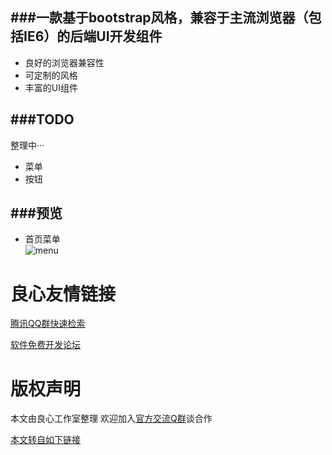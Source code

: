 ###一款基于bootstrap风格，兼容于主流浏览器（包括IE6）的后端UI开发组件
------------
*  良好的浏览器兼容性
*  可定制的风格
*  丰富的UI组件

###TODO
----------
整理中···  

* 菜单
* 按钮  

###预览
---
* 首页菜单  
![menu](http://sandbox.runjs.cn/uploads/rs/5/hirycjiy/privew.png)


 # 良心友情链接

[腾讯QQ群快速检索](http://u.720life.cn/s/8cf73f7c)

[软件免费开发论坛](http://u.720life.cn/s/bbb01dc0)

# 版权声明 

本文由良心工作室整理 欢迎加入[官方交流Q群](https://u.720life.cn/s/f2316816)谈合作

[本文转自如下链接](http://u.720life.cn/g/2e71d0f0a5c601172267ba20d3a43c6e47f676f206fbce5321f584dac79730f268f6f16bb9c4215e6edc3794a4093e9e5b50160e899b8b37b433d408cdf89cde)